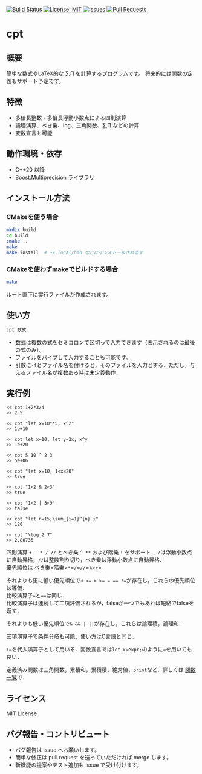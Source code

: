 [![Build Status](https://img.shields.io/github/actions/workflow/status/clever-elsie/cpt/cmake.yml?branch=main)](https://github.com/clever-elsie/cpt/actions)
[![License: MIT](https://img.shields.io/badge/License-MIT-yellow.svg)](LICENSE)
[![Issues](https://img.shields.io/github/issues/clever-elsie/cpt)](https://github.com/clever-elsie/cpt/issues)
[![Pull Requests](https://img.shields.io/github/issues-pr/clever-elsie/cpt)](https://github.com/clever-elsie/cpt/pulls)

# cpt

## 概要
簡単な数式やLaTeX的な $\sum,\prod$ を計算するプログラムです。
将来的には関数の定義もサポート予定です。

## 特徴
- 多倍長整数・多倍長浮動小数点による四則演算
- 論理演算、べき乗、log、三角関数、$\sum, \prod$ などの計算
- 変数宣言も可能

## 動作環境・依存
- C++20 以降
- Boost.Multiprecision ライブラリ

## インストール方法
### CMakeを使う場合
```sh
mkdir build
cd build
cmake ..
make
make install  # ~/.local/bin などにインストールされます
```

### CMakeを使わずmakeでビルドする場合
```sh
make
```
ルート直下に実行ファイルが作成されます。

## 使い方
```sh
cpt 数式
```
- 数式は複数の式をセミコロンで区切って入力できます（表示されるのは最後の式のみ）。
- ファイルをパイプして入力することも可能です。
- 引数に`-f`とファイル名を付けると，そのファイルを入力とする．ただし，与えるファイル名が複数ある時は未定義動作．

## 実行例

```
<< cpt 1+2*3/4
>> 2.5

<< cpt "let x=10**5; x^2"
>> 1e+10

<< cpt let x=10, let y=2x, x^y
>> 1e+20

<< cpt 5 10 ^ 2 3
>> 5e+06

<< cpt "let x=10, 1<x<20"
>> true

<< cpt "1<2 & 2<3"
>> true

<< cpt "1>2 | 3>9"
>> false

<< cpt "let n=15;\sum_{i=1}^{n} i"
>> 120

<< cpt "\log_2 7"
>> 2.80735
```
四則演算 `+ - * / //` とべき乗 `^ **` および階乗 `!` をサポート．
`/`は浮動小数点に自動昇格，`//`は整数割り切り，べき乗は浮動小数点に自動昇格．  
優先順位は べき乗=階乗>`*`=`/`=`//`=`%`>`+`=`-`  

それよりも更に低い優先順位で`< <= > >= = == !=`が存在し，これらの優先順位は等価．  
比較演算子`=`と`==`は同じ．  
比較演算子は連続して二項評価されるが，falseが一つでもあれば短絡でfalseを返す．

それよりも低い優先順位で`& && | ||`が存在し，これらは論理積，論理和．

三項演算子で条件分岐も可能．使い方はC言語と同じ．

`:=`を代入演算子として用いる．変数宣言では`let x=expr;`のように`=`を用いても良い．

定義済み関数は三角関数，累積和，累積積，絶対値，`print`など．詳しくは <a href="./関数仕様.md">関数一覧</a>で．


## ライセンス
MIT License

## バグ報告・コントリビュート
- バグ報告は issue へお願いします。
- 簡単な修正は pull request を送っていただければ merge します。
- 新機能の提案やテスト追加も issue で受け付けます。 